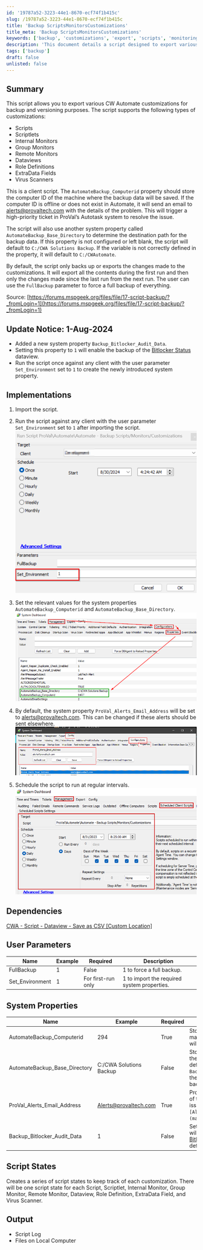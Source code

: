 ```yaml
---
id: '19787a52-3223-44e1-8670-ecf74f1b415c'
slug: /19787a52-3223-44e1-8670-ecf74f1b415c
title: 'Backup ScriptsMonitorsCustomizations'
title_meta: 'Backup ScriptsMonitorsCustomizations'
keywords: ['backup', 'customizations', 'export', 'scripts', 'monitoring', 'dataviews', 'role', 'virus']
description: 'This document details a script designed to export various ConnectWise Automate customizations for backup and versioning. It supports multiple customization types and includes features for email alerts and system property configuration, ensuring a reliable backup process.'
tags: ['backup']
draft: false
unlisted: false
---
```


## Summary

This script allows you to export various CW Automate customizations for backup and versioning purposes. The script supports the following types of customizations:

- Scripts
- Scriptlets
- Internal Monitors
- Group Monitors
- Remote Monitors
- Dataviews
- Role Definitions
- ExtraData Fields
- Virus Scanners

This is a client script. The `AutomateBackup_Computerid` property should store the computer ID of the machine where the backup data will be saved. If the computer ID is offline or does not exist in Automate, it will send an email to [alerts@provaltech.com](mailto:alerts@provaltech.com) with the details of the problem. This will trigger a high-priority ticket in ProVal’s Autotask system to resolve the issue.

The script will also use another system property called `AutomateBackup_Base_Directory` to determine the destination path for the backup data. If this property is not configured or left blank, the script will default to `C:/CWA Solutions Backup`. If the variable is not correctly defined in the property, it will default to `C:/CWAutomate`.

By default, the script only backs up or exports the changes made to the customizations. It will export all the contents during the first run and then only the changes made since the last run from the next run. The user can use the `FullBackup` parameter to force a full backup of everything.

Source: [https://forums.mspgeek.org/files/file/17-script-backup/?_fromLogin=1](https://forums.mspgeek.org/files/file/17-script-backup/?_fromLogin=1)

## Update Notice: 1-Aug-2024

- Added a new system property `Backup_Bitlocker_Audit_Data`.
- Setting this property to `1` will enable the backup of the [Bitlocker Status](<../dataviews/Bitlocker Status.md>) dataview.
- Run the script once against any client with the user parameter `Set_Environment` set to `1` to create the newly introduced system property.

## Implementations

1. Import the script.  
2. Run the script against any client with the user parameter `Set_Environment` set to `1` after importing the script.  
   ![Step 2](../../../static/img/Backup-ScriptsMonitorsCustomizations/image_1.png)  

3. Set the relevant values for the system properties `AutomateBackup_Computerid` and `AutomateBackup_Base_Directory`.  
   ![Step 3](../../../static/img/Backup-ScriptsMonitorsCustomizations/image_2.png)  

4. By default, the system property `ProVal_Alerts_Email_Address` will be set to [alerts@provaltech.com](mailto:alerts@provaltech.com). This can be changed if these alerts should be sent elsewhere.  
   ![Step 4](../../../static/img/Backup-ScriptsMonitorsCustomizations/image_3.png)  

5. Schedule the script to run at regular intervals.  
   ![Step 5](../../../static/img/Backup-ScriptsMonitorsCustomizations/image_4.png)  

## Dependencies

[CWA - Script - Dataview - Save as CSV [Custom Location]](<./Dataview - Save as CSV Custom Location.md>)  

## User Parameters

| Name               | Example | Required         | Description                               |
|--------------------|---------|------------------|-------------------------------------------|
| FullBackup         | 1       | False            | 1 to force a full backup.                 |
| Set_Environment     | 1       | For first-run only | 1 to import the required system properties.|

## System Properties

| Name                              | Example                                | Required | Description                                                                                          |
|-----------------------------------|----------------------------------------|----------|------------------------------------------------------------------------------------------------------|
| AutomateBackup_Computerid         | 294                                    | True     | Stores the computer ID of the machine where the backup data will be saved.                          |
| AutomateBackup_Base_Directory     | C:/CWA Solutions Backup                | False    | Stores the destination path for the backup data. The script will default to `C:/CWA Solutions Backup`. If there is a problem with the path in this variable, it will fall back to using `C:/CWAutomate`. |
| ProVal_Alerts_Email_Address        | [Alerts@provaltech.com](mailto:Alerts@provaltech.com) | True     | ProVal's email address to notify of the script's configuration issue. It should be `[Alerts@provaltech.com](mailto:Alerts@provaltech.com)`. |
| Backup_Bitlocker_Audit_Data       | 1                                      | False    | Setting this system property to `1` will enable the backup of the [Bitlocker Status](<../dataviews/Bitlocker Status.md>) dataview. The default value is `1`. |

## Script States

Creates a series of script states to keep track of each customization. There will be one script state for each Script, Scriptlet, Internal Monitor, Group Monitor, Remote Monitor, Dataview, Role Definition, ExtraData Field, and Virus Scanner.

## Output

- Script Log
- Files on Local Computer



